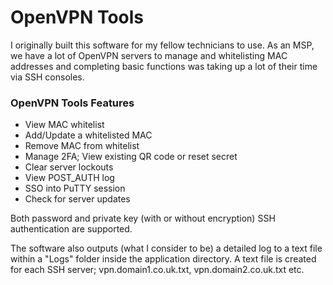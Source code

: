 # OpenVPN Tools

I originally built this software for my fellow technicians to use. As an MSP, we have a lot of OpenVPN servers to manage and whitelisting MAC addresses and completing basic functions was taking up a lot of their time via SSH consoles.

### OpenVPN Tools Features
 - View MAC whitelist
 - Add/Update a whitelisted MAC
 - Remove MAC from whitelist
 - Manage 2FA; View existing QR code or reset secret
 - Clear server lockouts
 - View POST_AUTH log
 - SSO into PuTTY session
 - Check for server updates
 
 
Both password and private key (with or without encryption) SSH authentication are supported.

The software also outputs (what I consider to be) a detailed log to a text file within a "Logs" folder inside the application directory. A text file is created for each SSH server; vpn.domain1.co.uk.txt, vpn.domain2.co.uk.txt etc.
